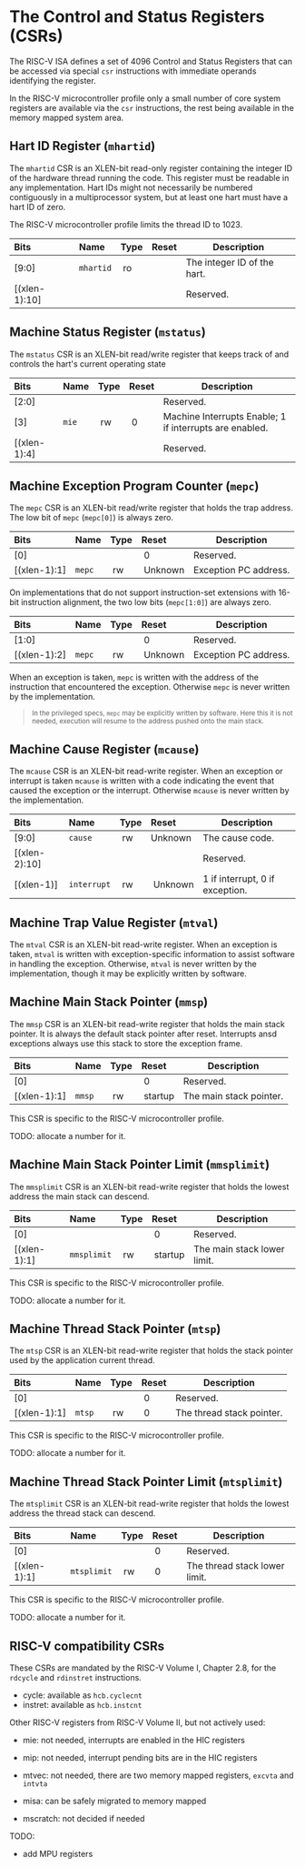 # The Control and Status Registers (CSRs)

The RISC-V ISA defines a set of 4096 Control and Status Registers that can be accessed 
via special `csr` instructions with immediate operands identifying the register.

In the RISC-V microcontroller profile only a small number of core system registers 
are available via the `csr` instructions, the rest being available in the memory 
mapped system area.

## Hart ID Register (`mhartid`)

The `mhartid` CSR is an XLEN-bit read-only register containing the integer ID of the 
hardware thread running the code. This register must be readable in any implementation. 
Hart IDs might not necessarily be numbered contiguously in a multiprocessor system, 
but at least one hart must have a hart ID of zero.

The RISC-V microcontroller profile limits the thread ID to 1023.

| Bits | Name | Type | Reset | Description |
|:-----|:-----|:-----|:------|-------------|
| [9:0] | `mhartid` | ro | | The integer ID of the hart. |
| [(xlen-1):10] | | | | Reserved. |

## Machine Status Register (`mstatus`)

The `mstatus` CSR is an XLEN-bit read/write register that keeps 
track of and controls the hart's current operating state

| Bits | Name | Type | Reset | Description |
|:-----|:-----|:-----|:------|-------------|
| [2:0] | | | | Reserved. |
| [3] | `mie` | rw | 0 | Machine Interrupts Enable; 1 if interrupts are enabled. |
| [(xlen-1):4] | | | | Reserved. |

## Machine Exception Program Counter (`mepc`)

The `mepc` CSR is an XLEN-bit read/write register that holds the trap address. The low bit of 
`mepc` (`mepc[0]`) is always zero. 

| Bits | Name | Type | Reset | Description |
|:-----|:-----|:-----|:------|-------------|
| [0] | | | 0 | Reserved. |
| [(xlen-1):1] | `mepc` | rw | Unknown | Exception PC address. |

On implementations that do not support instruction-set 
extensions with 16-bit instruction alignment, the two low bits (`mepc[1:0]`) are always zero.

| Bits | Name | Type | Reset | Description |
|:-----|:-----|:-----|:------|-------------|
| [1:0] | | | 0 | Reserved. |
| [(xlen-1):2] | `mepc` | rw | Unknown | Exception PC address. |

When an exception is taken, `mepc` is written with the address of the instruction that 
encountered the exception. Otherwise `mepc` is never written by the implementation.

> <sup>In the privileged specs, `mepc` may be explicitly written by software. Here this
it is not needed, execution will resume to the address pushed onto the main stack.</sup>

## Machine Cause Register (`mcause`)

The `mcause` CSR is an XLEN-bit read-write register. When an exception or interrupt is
taken `mcause` is written with a code indicating the event that caused the exception or the
interrupt. Otherwise `mcause` is never written by the implementation.

| Bits | Name | Type | Reset | Description |
|:-----|:-----|:-----|:------|-------------|
| [9:0] | `cause` | rw | Unknown | The cause code. |
| [(xlen-2):10] | | | | Reserved. |
| [(xlen-1)] | `interrupt` | rw | Unknown | 1 if interrupt, 0 if exception. |

## Machine Trap Value Register (`mtval`)

The `mtval` CSR is an XLEN-bit read-write register. When an exception is taken,
`mtval` is written with exception-specific information to assist software in handling the 
exception. Otherwise, `mtval` is never written by the implementation, though it may be 
explicitly written by software.

## Machine Main Stack Pointer (`mmsp`)

The `mmsp` CSR is an XLEN-bit read-write register that holds the main stack pointer. 
It is always the default stack pointer after reset. Interrupts ansd exceptions always 
use this stack to store the exception frame.

| Bits | Name | Type | Reset | Description |
|:-----|:-----|:-----|:------|-------------|
| [0] | | | 0 | Reserved. |
| [(xlen-1):1] | `mmsp` | rw | startup | The main stack pointer. |

This CSR is specific to the RISC-V microcontroller profile.

TODO: allocate a number for it.

## Machine Main Stack Pointer Limit (`mmsplimit`)

The `mmsplimit` CSR is an XLEN-bit read-write register that holds the lowest address 
the main stack can descend.

| Bits | Name | Type | Reset | Description |
|:-----|:-----|:-----|:------|-------------|
| [0] | | | 0 | Reserved. |
| [(xlen-1):1] | `mmsplimit` | rw | startup | The main stack lower limit. |

This CSR is specific to the RISC-V microcontroller profile.

TODO: allocate a number for it.

## Machine Thread Stack Pointer (`mtsp`)

The `mtsp` CSR is an XLEN-bit read-write register that holds the stack pointer used 
by the application current thread.

| Bits | Name | Type | Reset | Description |
|:-----|:-----|:-----|:------|-------------|
| [0] | | | 0 | Reserved. |
| [(xlen-1):1] | `mtsp` | rw | 0 | The thread stack pointer. |

This CSR is specific to the RISC-V microcontroller profile.

TODO: allocate a number for it.

## Machine Thread Stack Pointer Limit (`mtsplimit`)

The `mtsplimit` CSR is an XLEN-bit read-write register that holds the lowest address 
the thread stack can descend.

| Bits | Name | Type | Reset | Description |
|:-----|:-----|:-----|:------|-------------|
| [0] | | | 0 | Reserved. |
| [(xlen-1):1] | `mtsplimit` | rw | 0 | The thread stack lower limit. |

This CSR is specific to the RISC-V microcontroller profile.

TODO: allocate a number for it.

## RISC-V compatibility CSRs

These CSRs are mandated by the RISC-V Volume I, Chapter 2.8, for the `rdcycle` and `rdinstret` instructions.

- cycle: available as `hcb.cyclecnt`
- instret: available as `hcb.instcnt`

Other RISC-V registers from RISC-V Volume II, but not actively used:

- mie: not needed, interrupts are enabled in the HIC registers
- mip: not needed, interrupt pending bits are in the HIC registers
- mtvec: not needed, there are two memory mapped registers, `excvta` and `intvta`
- misa: can be safely migrated to memory mapped

- mscratch: not decided if needed

TODO: 

- add MPU registers

